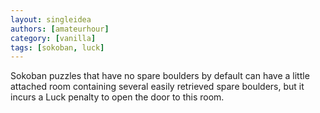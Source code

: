 ```yaml
---
layout: singleidea
authors: [amateurhour]
category: [vanilla]
tags: [sokoban, luck]
---
```

Sokoban puzzles that have no spare boulders by default can have a little
attached room containing several easily retrieved spare boulders, but it incurs
a Luck penalty to open the door to this room.
